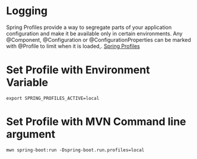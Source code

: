# Logging
Spring Profiles provide a way to segregate parts of your application configuration and make it be available only in certain environments. Any @Component, @Configuration or @ConfigurationProperties can be marked with @Profile to limit when it is loaded,.
[Spring Profiles](https://docs.spring.io/spring-boot/docs/current/reference/html/features.html#features.profiles)

# Set Profile with Environment Variable
```
export SPRING_PROFILES_ACTIVE=local
```

# Set Profile with MVN Command line argument
```
mwn spring-boot:run -Dspring-boot.run.profiles=local
```


